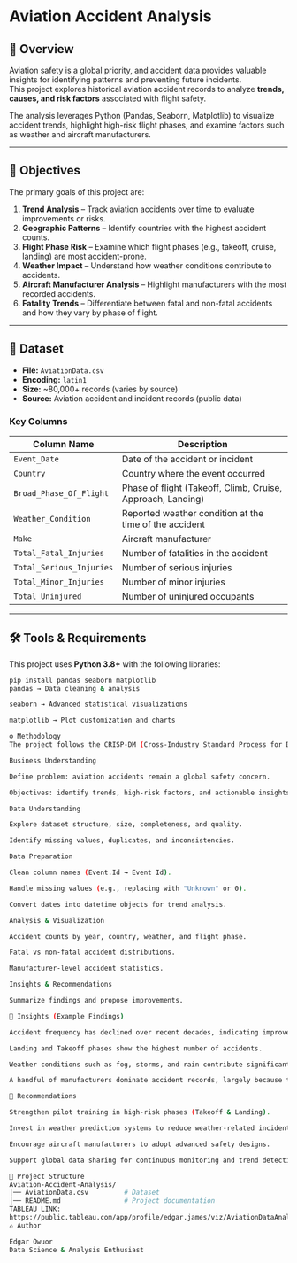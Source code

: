 # Aviation Accident Analysis

## 📌 Overview
Aviation safety is a global priority, and accident data provides valuable insights for identifying patterns and preventing future incidents.  
This project explores historical aviation accident records to analyze **trends, causes, and risk factors** associated with flight safety.  

The analysis leverages Python (Pandas, Seaborn, Matplotlib) to visualize accident trends, highlight high-risk flight phases, and examine factors such as weather and aircraft manufacturers.  

---

## 🎯 Objectives
The primary goals of this project are:
1. **Trend Analysis** – Track aviation accidents over time to evaluate improvements or risks.  
2. **Geographic Patterns** – Identify countries with the highest accident counts.  
3. **Flight Phase Risk** – Examine which flight phases (e.g., takeoff, cruise, landing) are most accident-prone.  
4. **Weather Impact** – Understand how weather conditions contribute to accidents.  
5. **Aircraft Manufacturer Analysis** – Highlight manufacturers with the most recorded accidents.  
6. **Fatality Trends** – Differentiate between fatal and non-fatal accidents and how they vary by phase of flight.  

---

## 📂 Dataset
- **File:** `AviationData.csv`  
- **Encoding:** `latin1`  
- **Size:** ~80,000+ records (varies by source)  
- **Source:** Aviation accident and incident records (public data)  

### Key Columns
| Column Name              | Description |
|---------------------------|-------------|
| `Event_Date`             | Date of the accident or incident |
| `Country`                | Country where the event occurred |
| `Broad_Phase_Of_Flight`  | Phase of flight (Takeoff, Climb, Cruise, Approach, Landing) |
| `Weather_Condition`      | Reported weather condition at the time of the accident |
| `Make`                   | Aircraft manufacturer |
| `Total_Fatal_Injuries`   | Number of fatalities in the accident |
| `Total_Serious_Injuries` | Number of serious injuries |
| `Total_Minor_Injuries`   | Number of minor injuries |
| `Total_Uninjured`        | Number of uninjured occupants |

---

## 🛠️ Tools & Requirements
This project uses **Python 3.8+** with the following libraries:  

```bash
pip install pandas seaborn matplotlib
pandas → Data cleaning & analysis

seaborn → Advanced statistical visualizations

matplotlib → Plot customization and charts

⚙️ Methodology
The project follows the CRISP-DM (Cross-Industry Standard Process for Data Mining) workflow:

Business Understanding

Define problem: aviation accidents remain a global safety concern.

Objectives: identify trends, high-risk factors, and actionable insights.

Data Understanding

Explore dataset structure, size, completeness, and quality.

Identify missing values, duplicates, and inconsistencies.

Data Preparation

Clean column names (Event.Id → Event Id).

Handle missing values (e.g., replacing with "Unknown" or 0).

Convert dates into datetime objects for trend analysis.

Analysis & Visualization

Accident counts by year, country, weather, and flight phase.

Fatal vs non-fatal accident distributions.

Manufacturer-level accident statistics.

Insights & Recommendations

Summarize findings and propose improvements.

🔑 Insights (Example Findings)

Accident frequency has declined over recent decades, indicating improved safety.

Landing and Takeoff phases show the highest number of accidents.

Weather conditions such as fog, storms, and rain contribute significantly to accidents.

A handful of manufacturers dominate accident records, largely because they produce the most aircraft

📌 Recommendations

Strengthen pilot training in high-risk phases (Takeoff & Landing).

Invest in weather prediction systems to reduce weather-related incidents.

Encourage aircraft manufacturers to adopt advanced safety designs.

Support global data sharing for continuous monitoring and trend detection

📁 Project Structure
Aviation-Accident-Analysis/
│── AviationData.csv         # Dataset
│── README.md                # Project documentation
TABLEAU LINK:
https://public.tableau.com/app/profile/edgar.james/viz/AviationDataAnalysisProject/AVIATIONANALYSISDASHBOARD 
✍️ Author

Edgar Owuor
Data Science & Analysis Enthusiast

